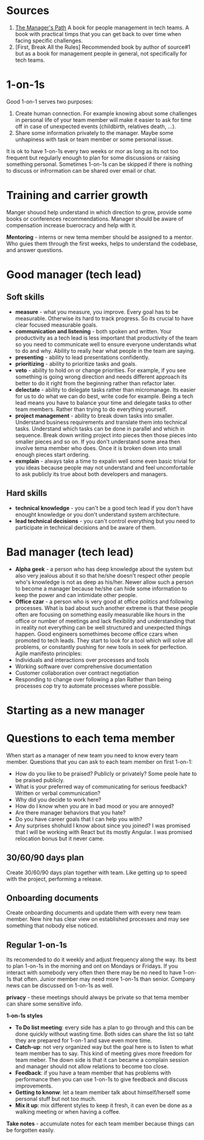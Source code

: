 # Sources
1. [The Manager's Path](https://read.amazon.com/?asin=B06XP3GJ7F&ref_=dbs_t_r_khbodl)
A book for people management in tech teams. A book with practical timps that
you can get back to over time when facing specific challenges.
2. [First, Break All the Rules]
Recommended book by author of source#1 but as a book for management people in
general, not specifically for tech teams.




# 1-on-1s
Good 1-on-1 serves two purposes:
1. Create human connection.
For example knowing about some challenges in personal life of your team member
will make it easier to ask for time off in case of unexpected events
(childbirth, relatives death, ...).
2. Share some information privately to the manager. Maybe some unhapiness with
task or team member or some personal issue.

It is ok to have 1-on-1s every two weeks or mor as long as its not too frequent
but regularly enough to plan for some discussions or raising something personal.
Sometimes 1-on-1s can be skipped if there is nothing to discuss or infrormation
can be shared over email or chat.




# Training and carrier growth
Manger shouod help understand in which direction to grow, provide some
books or conferences recommendations. Manager should be aware of compensation
increase buerocracy and help with it.

**Mentoring** - interns or new tema member should be assigned to a mentor.
Who guies them through the first weeks, helps to understand the codebase,
and answer questions.




# Good manager (tech lead)
## Soft skills
- **measure** - what you measure, you improve. Every goal has to be measurable.
Otherwise its hard to track progress. So its crucial to have clear focused
measurable goals.
- **communication and listening** - both spoken and written. Your
productivity as a tech lead is less important that productivity of the team
so you need to communicate well to ensure everyone understands what to do
and why. Ability to really hear what people in the team are saying.
- **presenting** - ability to lead presentations confidently.
- **prioritizing** - ability to prioritize tasks and goals.
- **veto** - ability to hold on or change priorities.
For example, if you see something is going wrong direction and needs different
approach its better to do it right from the beginning rather than refactor later.
- **delectate** - ability to delegate tasks rather than micromanage. Its easier
for us to do what we can do best, write code for example. Being a tech lead
means you have to balance your time and delegate tasks to other team members.
Rather than trying to do everything yourself.
- **project management** - ability to break down tasks into smaller.
Understand business requirements and translate them into technical tasks.
Understand which tasks can be done in parallel and which in sequence.
Break down writing project into pieces then those pieces into smaller pieces
and so on. If you don't understand some area then involve tema member who does.
Once it is broken down into small enough pieces start ordering.
- **exmplain** - always take a time to expalin well some even basic trivial
for you ideas because people may not understand and feel uncomfortable to ask
publicly its true about both developers and managers.

## Hard skills
- **technical knowledge** - you can't be a good tech lead if you don't have
enought knowledge or you don't understand system architecture.
- **lead technical decisions** - you can't control everything but you need
to participate in technical decisions and be aware of them.




# Bad manager (tech lead)
- **Alpha geek** - a person who has deep knowledge about the system but also
very jealous about it so that he/she doesn't respect other people who's
knowledge is not as deep as his/her. Newer allow such a person to become
a manager because he/she can hide some information to keep the power and
can intimidate other people.
- **Office czar** - a person who is very good at office politics and following
processes. What is bad about such another extreme is that these people often
are focusing on something easily measurable like hours in the office or
number of meetings and lack flexibility and understanding that in reality
not everything can be well structured and unexpected things happen.
Good engineers somethimes become office czars when promoted to tech leads.
They start to look for a tool which will solve all problems, or constantly
pushing for new tools in seek for perfection.
Agile manifesto principles:
- Individuals and interactions over processes and tools
- Working software over comprehensive documentation
- Customer collaboration over contract negotiation
- Responding to change over following a plan
Rather than being processes cop try to automate processes where possible.




# Starting as a new manager
# Questions to each tema member
When start as a manager of new team you need to know every team member.
Questions that you can ask to each team member on first 1-on-1:
- How do you like to be praised? Publicly or privately?
Some peole hate to be praised publicly.
- What is your preferred way of communicating for serious feedback?
Written or verbal communication?
- Why did you decide to work here?
- How do I know when you are in bad mood or you are annoyed?
- Are there manager behaviors that you hate?
- Do you have career goals that I can help you with?
- Any surprises shohuld I know about since you joined?
I was promised that I will be working with React but its mostly Angular.
I was promised relocation bonus but it never came.


## 30/60/90 days plan
Create 30/60/90 days plan together with team. Like getting up to speed
with the project, performing a release.


## Onboarding documents
Create onboarding documents and update them with every new team member.
New hire has clear view on established processes and may see something
that nobody else noticed.


## Regular 1-on-1s
Its recomended to do it weekly and adjust frequency along the way.
Its best to plan 1-on-1s in the morning and ont on Mondays or Fridays.
If you interact with somebody very often then there may be no need to
have 1-on-1s that often. Junior member may need more 1-on-1s than senior.
Company news can be discussed on 1-on-1s as well.

**privacy** - these meetings should always be private so that tema member
can share some sensitive info.

**1-on-1s styles**
- **To Do list meeting**: every side has a plan to go through and this can
be done quickly without wasting time. Both sides can share the list
so taht they are prepared for 1-on-1 and save even more time.
-  **Catch-up**: not very organized way but the goal here is to listen
to what team member has to say. This kind of meeting gives more freedom
for team meber. The down side is that it can became a complain session
and manager should not allow relations to become too close.
- **Feedback**: if you have a team member that has problems with
performance then you can use 1-on-1s to give feedback and discuss
improvements.
- **Getting to knonw**: let a team member talk about himself/herself
some personal stuff but not too much.
- **Mix it up**: mix different styles to keep it fresh, it can even
be done as a walking meeting or when having a coffee.

**Take notes** - accumulate notes for each team member because things
can be forgotten easily.
